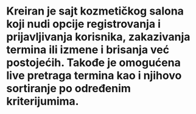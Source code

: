 # Kreiran je sajt kozmetičkog salona koji nudi opcije registrovanja i prijavljivanja korisnika, zakazivanja termina ili izmene i brisanja već postojećih. Takođe je  omogućena live pretraga termina kao i njihovo sortiranje po određenim kriterijumima.
